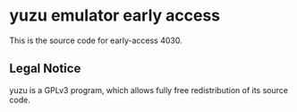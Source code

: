 yuzu emulator early access
=============

This is the source code for early-access 4030.

## Legal Notice

yuzu is a GPLv3 program, which allows fully free redistribution of its source code.